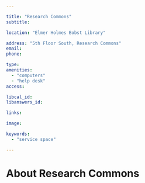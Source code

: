 ```yaml
---

title: "Research Commons"
subtitle: 

location: "Elmer Holmes Bobst Library"

address: "5th Floor South, Research Commons"
email: 
phone: 

type: 
amenities:
  - "computers"
  - "help desk"
access:

libcal_id: 
libanswers_id: 

links:

image: 

keywords:
  - "service space"

---
```


# About Research Commons


